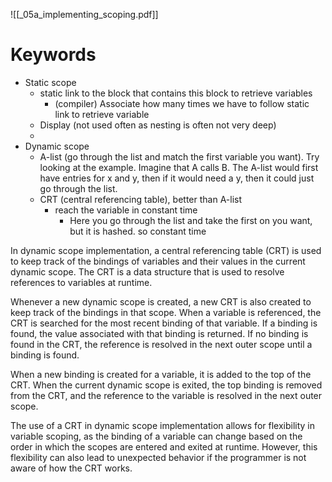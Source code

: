![[_05a_implementing_scoping.pdf]]

# Keywords
* Static scope
	* static link to the block that contains this block to retrieve variables
		* (compiler) Associate how many times we have to follow static link to retrieve variable
	* Display (not used often as nesting is often not very deep)
	* 
* Dynamic scope
	* A-list (go through the list and match the first variable you want). Try looking at the example. Imagine that A calls B. The A-list would first have entries for x and y, then if it would need a y, then it could just go through the list.
	* CRT (central referencing table), better than A-list
		* reach the variable in constant time
			* Here you go through the list and take the first on you want, but it is hashed. so constant time
  
In dynamic scope implementation, a central referencing table (CRT) is used to keep track of the bindings of variables and their values in the current dynamic scope. The CRT is a data structure that is used to resolve references to variables at runtime.

Whenever a new dynamic scope is created, a new CRT is also created to keep track of the bindings in that scope. When a variable is referenced, the CRT is searched for the most recent binding of that variable. If a binding is found, the value associated with that binding is returned. If no binding is found in the CRT, the reference is resolved in the next outer scope until a binding is found.

When a new binding is created for a variable, it is added to the top of the CRT. When the current dynamic scope is exited, the top binding is removed from the CRT, and the reference to the variable is resolved in the next outer scope.

The use of a CRT in dynamic scope implementation allows for flexibility in variable scoping, as the binding of a variable can change based on the order in which the scopes are entered and exited at runtime. However, this flexibility can also lead to unexpected behavior if the programmer is not aware of how the CRT works.